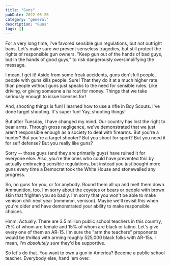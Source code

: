 ```yaml
---
title: "Guns"
pubDate: 2022-05-26
category: "general"
description: "Guns"
tags: []
---
```


For a very long time, I've favored sensible gun regulations, but not outright bans. Let's make sure we prevent senseless tragedies, but still protect the rights of responsible gun owners. "Keep gun out of the hands of bad guys, but in the hands of good guys," to risk dangerously oversimplifying the message.

I mean, I get it! Aside from some freak accidents, guns don't kill people, people with guns kills people. Sure! That they do it at a much higher rate than people without guns just speaks to the need for sensible rules. Like driving, or giving someone a haircut for money. Things that we take seriously enough to issue licenses for!

And, shooting things is fun! I learned how to use a rifle in Boy Scouts. I've done target shooting. It's super fun! Yay, shooting things!

But after Tuesday, I have changed my mind. Our country has lost the right to bear arms. Through gross negligence, we've demonstrated that we just aren't responsible enough as a society to deal with firearms. But you're a hunter? But you're a target shooter? But you shoot for sport? But you need it for self defense? But you really like guns?

Sorry -- those guys (and they are primarily guys) have ruined it for everyone else. Also, you're the ones who could have prevented this by actually embracing sensible regulations, but instead you just bought more guns every time a Democrat took the White House and stonewalled any progress.

So, no guns for you, or for anybody. Round them all up and melt them down. Ammunition, too. I'm sorry about the coyotes or bears or people with brown skin that frighten you so badly. I'm sorry that you won't be able to make venison chili next year (mmmmm, venison). Maybe we'll revisit this when you're older and have demonstrated your ability to make responsible choices.

Hmm. Actually. There are 3.5 million public school teachers in this country, 75% of whom are female and 15% of whom are black or latino. Let's give every one of them an AR-15. I'm sure the "arm the teachers" proponents would be *thrilled* with arming roughly 525,000 black folks with AR-15s. I mean, I'm *absolutely sure* they'd be supportive.

So let's do that. You want to own a gun in America? Become a public school teacher. Everybody else, hand 'em over.
